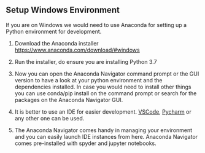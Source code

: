 ## Setup Windows Environment

If you are on Windows we would need to use Anaconda for setting up a Python environment for development.

1) Download the Anaconda installer https://www.anaconda.com/download/#windows

2) Run the installer, do ensure you are installing Python 3.7

3) Now you can open the Anaconda Navigator command prompt or the GUI version to have a look at your python environment and the dependencies installed. In case you would need to install other things you can use conda/pip install on the command prompt or search for the packages on the Anaconda Navigator GUI.
   
4) It is better to use an IDE for easier development. [VSCode](https://code.visualstudio.com/), [Pycharm](https://www.jetbrains.com/pycharm/) or any other one can be used. 
   
5) The Anaconda Navigator comes handy in managing your environment and you can easily launch IDE instances from here. Anaconda Navigator comes pre-installed with spyder and jupyter notebooks.